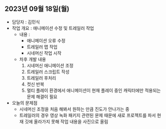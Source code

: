 ## 2023년 09월 18일(월)

- 담당자 : 김민식
- 작업 개요 : 애니메이션 수정 및 트레일러 작업
    - 내용 : 
        - 애니메이션 오류 수정
        - 트레일러 맵 작업
        - 시네머신 작업 시작
    - 차후 개발 내용 
        1. 시네머신 애니메이션 조정
        2. 트레일러 스크립트 작성
        3. 트레일러 후처리
        4. 컷신 반복
        5. 멀티 플레이 환경에서 애니메이션이 현재 플레이 중인 캐릭터에만 적용되는 문제 해결이 필요
- 오늘의 문제점
    - 시네머신 조정을 처음 해봐서 원하는 만큼 진도가 안나가는 중
    - 트레일러의 경우 영상 녹화 패키지 관련된 문제 때문에 새로 프로젝트를 파서 현재 깃에 올라가지 못해 작업 내용을 사진으로 올림